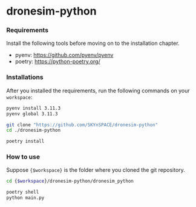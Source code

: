 # dronesim-python

### Requirements

Install the following tools before moving on to the installation chapter.

- pyenv: https://github.com/pyenv/pyenv
- poetry: https://python-poetry.org/





### Installations

After you installed the requirements, run the following commands on your `workspace`:

```sh
pyenv install 3.11.3
pyenv global 3.11.3

git clone "https://github.com/SKYnSPACE/dronesim-python"
cd ./dronesim-python

poetry install
```





### How to use

Suppose `{$workspace}` is the folder where you cloned the git repository.

```sh
cd {$workspace}/dronesim-python/dronesim_python

poetry shell
python main.py
```

